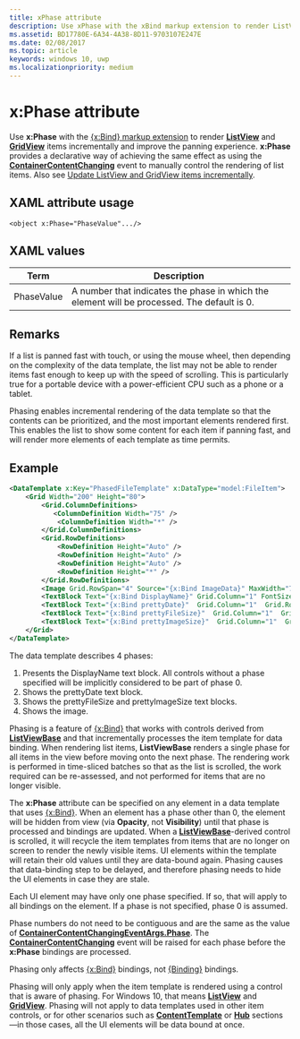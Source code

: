 ```yaml
---
title: xPhase attribute
description: Use xPhase with the xBind markup extension to render ListView and GridView items incrementally and improve the panning experience.
ms.assetid: BD17780E-6A34-4A38-8D11-9703107E247E
ms.date: 02/08/2017
ms.topic: article
keywords: windows 10, uwp
ms.localizationpriority: medium
---
```

# x:Phase attribute


Use **x:Phase** with the [{x:Bind} markup extension](x-bind-markup-extension.md) to render [**ListView**](https://msdn.microsoft.com/library/windows/apps/br242878) and [**GridView**](https://msdn.microsoft.com/library/windows/apps/br242705) items incrementally and improve the panning experience. **x:Phase** provides a declarative way of achieving the same effect as using the [**ContainerContentChanging**](https://msdn.microsoft.com/library/windows/apps/dn298914) event to manually control the rendering of list items. Also see [Update ListView and GridView items incrementally](../debug-test-perf/optimize-gridview-and-listview.md#update-items-incrementally).

## XAML attribute usage


``` syntax
<object x:Phase="PhaseValue".../>
```

## XAML values


| Term | Description |
|------|-------------|
| PhaseValue | A number that indicates the phase in which the element will be processed. The default is 0. | 

## Remarks

If a list is panned fast with touch, or using the mouse wheel, then depending on the complexity of the data template, the list may not be able to render items fast enough to keep up with the speed of scrolling. This is particularly true for a portable device with a power-efficient CPU such as a phone or a tablet.

Phasing enables incremental rendering of the data template so that the contents can be prioritized, and the most important elements rendered first. This enables the list to show some content for each item if panning fast, and will render more elements of each template as time permits.

## Example

```xml
<DataTemplate x:Key="PhasedFileTemplate" x:DataType="model:FileItem">
    <Grid Width="200" Height="80">
        <Grid.ColumnDefinitions>
           <ColumnDefinition Width="75" />
            <ColumnDefinition Width="*" />
        </Grid.ColumnDefinitions>
        <Grid.RowDefinitions>
            <RowDefinition Height="Auto" />
            <RowDefinition Height="Auto" />
            <RowDefinition Height="Auto" />
            <RowDefinition Height="*" />
        </Grid.RowDefinitions>
        <Image Grid.RowSpan="4" Source="{x:Bind ImageData}" MaxWidth="70" MaxHeight="70" x:Phase="3"/>
        <TextBlock Text="{x:Bind DisplayName}" Grid.Column="1" FontSize="12"/>
        <TextBlock Text="{x:Bind prettyDate}"  Grid.Column="1"  Grid.Row="1" FontSize="12" x:Phase="1"/>
        <TextBlock Text="{x:Bind prettyFileSize}"  Grid.Column="1"  Grid.Row="2" FontSize="12" x:Phase="2"/>
        <TextBlock Text="{x:Bind prettyImageSize}"  Grid.Column="1"  Grid.Row="3" FontSize="12" x:Phase="2"/>
    </Grid>
</DataTemplate>
```

The data template describes 4 phases:

1.  Presents the DisplayName text block. All controls without a phase specified will be implicitly considered to be part of phase 0.
2.  Shows the prettyDate text block.
3.  Shows the prettyFileSize and prettyImageSize text blocks.
4.  Shows the image.

Phasing is a feature of [{x:Bind}](x-bind-markup-extension.md) that works with controls derived from [**ListViewBase**](https://msdn.microsoft.com/library/windows/apps/br242879) and that incrementally processes the item template for data binding. When rendering list items, **ListViewBase** renders a single phase for all items in the view before moving onto the next phase. The rendering work is performed in time-sliced batches so that as the list is scrolled, the work required can be re-assessed, and not performed for items that are no longer visible.

The **x:Phase** attribute can be specified on any element in a data template that uses [{x:Bind}](x-bind-markup-extension.md). When an element has a phase other than 0, the element will be hidden from view (via **Opacity**, not **Visibility**) until that phase is processed and bindings are updated. When a [**ListViewBase**](https://msdn.microsoft.com/library/windows/apps/br242879)-derived control is scrolled, it will recycle the item templates from items that are no longer on screen to render the newly visible items. UI elements within the template will retain their old values until they are data-bound again. Phasing causes that data-binding step to be delayed, and therefore phasing needs to hide the UI elements in case they are stale.

Each UI element may have only one phase specified. If so, that will apply to all bindings on the element. If a phase is not specified, phase 0 is assumed.

Phase numbers do not need to be contiguous and are the same as the value of [**ContainerContentChangingEventArgs.Phase**](https://msdn.microsoft.com/library/windows/apps/dn298493). The [**ContainerContentChanging**](https://msdn.microsoft.com/library/windows/apps/dn298914) event will be raised for each phase before the **x:Phase** bindings are processed.

Phasing only affects [{x:Bind}](x-bind-markup-extension.md) bindings, not [{Binding}](binding-markup-extension.md) bindings.

Phasing will only apply when the item template is rendered using a control that is aware of phasing. For Windows 10, that means [**ListView**](https://msdn.microsoft.com/library/windows/apps/br242878) and [**GridView**](https://msdn.microsoft.com/library/windows/apps/br242705). Phasing will not apply to data templates used in other item controls, or for other scenarios such as [**ContentTemplate**](https://msdn.microsoft.com/library/windows/apps/br209369) or [**Hub**](https://msdn.microsoft.com/library/windows/apps/dn251843) sections—in those cases, all the UI elements will be data bound at once.


